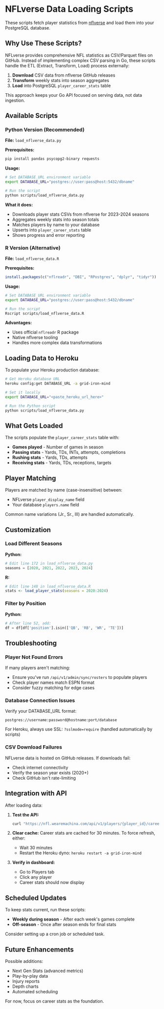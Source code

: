 # NFLverse Data Loading Scripts

These scripts fetch player statistics from [nflverse](https://nflverse.com) and load them into your PostgreSQL database.

## Why Use These Scripts?

NFLverse provides comprehensive NFL statistics as CSV/Parquet files on GitHub. Instead of implementing complex CSV parsing in Go, these scripts handle the ETL (Extract, Transform, Load) process externally:

1. **Download** CSV data from nflverse GitHub releases
2. **Transform** weekly stats into season aggregates
3. **Load** into PostgreSQL `player_career_stats` table

This approach keeps your Go API focused on serving data, not data ingestion.

## Available Scripts

### Python Version (Recommended)

**File:** `load_nflverse_data.py`

**Prerequisites:**
```bash
pip install pandas psycopg2-binary requests
```

**Usage:**
```bash
# Set DATABASE_URL environment variable
export DATABASE_URL="postgres://user:pass@host:5432/dbname"

# Run the script
python scripts/load_nflverse_data.py
```

**What it does:**
- Downloads player stats CSVs from nflverse for 2023-2024 seasons
- Aggregates weekly stats into season totals
- Matches players by name to your database
- Upserts into `player_career_stats` table
- Shows progress and error reporting

### R Version (Alternative)

**File:** `load_nflverse_data.R`

**Prerequisites:**
```R
install.packages(c("nflreadr", "DBI", "RPostgres", "dplyr", "tidyr"))
```

**Usage:**
```bash
# Set DATABASE_URL environment variable
export DATABASE_URL="postgres://user:pass@host:5432/dbname"

# Run the script
Rscript scripts/load_nflverse_data.R
```

**Advantages:**
- Uses official `nflreadr` R package
- Native nflverse tooling
- Handles more complex data transformations

## Loading Data to Heroku

To populate your Heroku production database:

```bash
# Get Heroku database URL
heroku config:get DATABASE_URL -a grid-iron-mind

# Set it locally
export DATABASE_URL="<paste_heroku_url_here>"

# Run the Python script
python scripts/load_nflverse_data.py
```

## What Gets Loaded

The scripts populate the `player_career_stats` table with:

- **Games played** - Number of games in season
- **Passing stats** - Yards, TDs, INTs, attempts, completions
- **Rushing stats** - Yards, TDs, attempts
- **Receiving stats** - Yards, TDs, receptions, targets

## Player Matching

Players are matched by name (case-insensitive) between:
- NFLverse `player_display_name` field
- Your database `players.name` field

Common name variations (Jr., Sr., III) are handled automatically.

## Customization

### Load Different Seasons

**Python:**
```python
# Edit line 172 in load_nflverse_data.py
seasons = [2020, 2021, 2022, 2023, 2024]
```

**R:**
```R
# Edit line 148 in load_nflverse_data.R
stats <- load_player_stats(seasons = 2020:2024)
```

### Filter by Position

**Python:**
```python
# After line 52, add:
df = df[df['position'].isin(['QB', 'RB', 'WR', 'TE'])]
```

## Troubleshooting

### Player Not Found Errors

If many players aren't matching:
- Ensure you've run `/api/v1/admin/sync/rosters` to populate players
- Check player names match ESPN format
- Consider fuzzy matching for edge cases

### Database Connection Issues

Verify your DATABASE_URL format:
```
postgres://username:password@hostname:port/database
```

For Heroku, always use SSL: `?sslmode=require` (handled automatically by scripts)

### CSV Download Failures

NFLverse data is hosted on GitHub releases. If downloads fail:
- Check internet connectivity
- Verify the season year exists (2020+)
- Check GitHub isn't rate-limiting

## Integration with API

After loading data:

1. **Test the API:**
   ```bash
   curl "https://nfl.wearemachina.com/api/v1/players/{player_id}/career"
   ```

2. **Clear cache:**
   Career stats are cached for 30 minutes. To force refresh, either:
   - Wait 30 minutes
   - Restart the Heroku dyno: `heroku restart -a grid-iron-mind`

3. **Verify in dashboard:**
   - Go to Players tab
   - Click any player
   - Career stats should now display

## Scheduled Updates

To keep stats current, run these scripts:
- **Weekly during season** - After each week's games complete
- **Off-season** - Once after season ends for final stats

Consider setting up a cron job or scheduled task.

## Future Enhancements

Possible additions:
- Next Gen Stats (advanced metrics)
- Play-by-play data
- Injury reports
- Depth charts
- Automated scheduling

For now, focus on career stats as the foundation.
